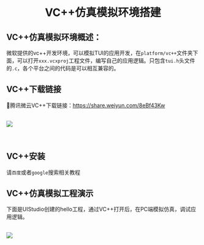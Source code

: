 <h1 align="center"> VC++仿真模拟环境搭建 </h1>

## VC++仿真模拟环境概述：
微软提供的vc++开发环境，可以模拟TUI的应用开发，在`platform/vc++`文件夹下面，可以打开`xxx.vcxproj`工程文件，编写自己的应用逻辑。只包含`tui.h`头文件的`.c`，各个平台之间的代码是可以相互兼容的。

## VC++下载链接
🔨腾讯微云VC++下载链接：https://share.weiyun.com/8eBf43Kw
<br>
<br>
<p align="left">
<img src="https://gitee.com/tuisys/image/raw/main/download_vc.png">
</p>
<br>

## VC++安装
请`百度`或者`google`搜索相关教程

## VC++仿真模拟工程演示
下面是UIStudio创建的hello工程，通过VC++打开后，在PC端模拟仿真，调试应用逻辑。
<br>
<br>
<p align="left">
<img src="https://gitee.com/tuisys/image/raw/main/hello_vc.gif">
</p>
<br>
